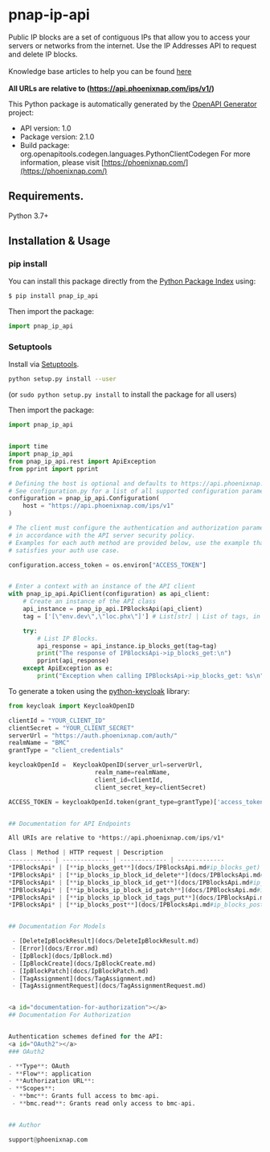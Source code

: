 # pnap-ip-api
Public IP blocks are a set of contiguous IPs that allow you to access your servers or networks from the internet.
Use the IP Addresses API to request and delete IP blocks.<br>
<br>
<span class='pnap-api-knowledge-base-link'>
Knowledge base articles to help you can be found
<a href='https://phoenixnap.com/kb/public-ip-management#bmc-public-ip-allocations-api' target='_blank'>here</a>
</span><br>
<br>
<b>All URLs are relative to (https://api.phoenixnap.com/ips/v1/)</b>


This Python package is automatically generated by the [OpenAPI Generator](https://openapi-generator.tech) project:

- API version: 1.0
- Package version: 2.1.0
- Build package: org.openapitools.codegen.languages.PythonClientCodegen
For more information, please visit [https://phoenixnap.com/](https://phoenixnap.com/)

## Requirements.

Python 3.7+

## Installation & Usage
### pip install

You can install this package directly from the [Python Package Index](https://pypi.org/) using:

```sh
$ pip install pnap_ip_api
```

Then import the package:
```python
import pnap_ip_api
```

### Setuptools

Install via [Setuptools](http://pypi.python.org/pypi/setuptools).

```sh
python setup.py install --user
```
(or `sudo python setup.py install` to install the package for all users)

Then import the package:
```python
import pnap_ip_api
```

```python

import time
import pnap_ip_api
from pnap_ip_api.rest import ApiException
from pprint import pprint

# Defining the host is optional and defaults to https://api.phoenixnap.com/ips/v1
# See configuration.py for a list of all supported configuration parameters.
configuration = pnap_ip_api.Configuration(
    host = "https://api.phoenixnap.com/ips/v1"
)

# The client must configure the authentication and authorization parameters
# in accordance with the API server security policy.
# Examples for each auth method are provided below, use the example that
# satisfies your auth use case.

configuration.access_token = os.environ["ACCESS_TOKEN"]


# Enter a context with an instance of the API client
with pnap_ip_api.ApiClient(configuration) as api_client:
    # Create an instance of the API class
    api_instance = pnap_ip_api.IPBlocksApi(api_client)
    tag = ['[\"env.dev\",\"loc.phx\"]'] # List[str] | List of tags, in the form tagName.tagValue, to filter by. (optional)

    try:
        # List IP Blocks.
        api_response = api_instance.ip_blocks_get(tag=tag)
        print("The response of IPBlocksApi->ip_blocks_get:\n")
        pprint(api_response)
    except ApiException as e:
        print("Exception when calling IPBlocksApi->ip_blocks_get: %s\n" % e)

```

To generate a token using the [python-keycloak](https://pypi.org/project/python-keycloak/) library:
```python
from keycloak import KeycloakOpenID

clientId = "YOUR_CLIENT_ID"
clientSecret = "YOUR_CLIENT_SECRET"
serverUrl = "https://auth.phoenixnap.com/auth/"
realmName = "BMC"
grantType = "client_credentials"

keycloakOpenId =  KeycloakOpenID(server_url=serverUrl,
                        realm_name=realmName,
                        client_id=clientId,
                        client_secret_key=clientSecret)

ACCESS_TOKEN = keycloakOpenId.token(grant_type=grantType)['access_token']


## Documentation for API Endpoints

All URIs are relative to *https://api.phoenixnap.com/ips/v1*

Class | Method | HTTP request | Description
------------ | ------------- | ------------- | -------------
*IPBlocksApi* | [**ip_blocks_get**](docs/IPBlocksApi.md#ip_blocks_get) | **GET** /ip-blocks | List IP Blocks.
*IPBlocksApi* | [**ip_blocks_ip_block_id_delete**](docs/IPBlocksApi.md#ip_blocks_ip_block_id_delete) | **DELETE** /ip-blocks/{ipBlockId} | Delete IP Block.
*IPBlocksApi* | [**ip_blocks_ip_block_id_get**](docs/IPBlocksApi.md#ip_blocks_ip_block_id_get) | **GET** /ip-blocks/{ipBlockId} | Get IP Block.
*IPBlocksApi* | [**ip_blocks_ip_block_id_patch**](docs/IPBlocksApi.md#ip_blocks_ip_block_id_patch) | **PATCH** /ip-blocks/{ipBlockId} | Update IP block.
*IPBlocksApi* | [**ip_blocks_ip_block_id_tags_put**](docs/IPBlocksApi.md#ip_blocks_ip_block_id_tags_put) | **PUT** /ip-blocks/{ipBlockId}/tags | Overwrite tags assigned for IP Block.
*IPBlocksApi* | [**ip_blocks_post**](docs/IPBlocksApi.md#ip_blocks_post) | **POST** /ip-blocks | Create an IP Block.


## Documentation For Models

 - [DeleteIpBlockResult](docs/DeleteIpBlockResult.md)
 - [Error](docs/Error.md)
 - [IpBlock](docs/IpBlock.md)
 - [IpBlockCreate](docs/IpBlockCreate.md)
 - [IpBlockPatch](docs/IpBlockPatch.md)
 - [TagAssignment](docs/TagAssignment.md)
 - [TagAssignmentRequest](docs/TagAssignmentRequest.md)


<a id="documentation-for-authorization"></a>
## Documentation For Authorization


Authentication schemes defined for the API:
<a id="OAuth2"></a>
### OAuth2

- **Type**: OAuth
- **Flow**: application
- **Authorization URL**: 
- **Scopes**: 
 - **bmc**: Grants full access to bmc-api.
 - **bmc.read**: Grants read only access to bmc-api.


## Author

support@phoenixnap.com


